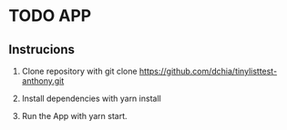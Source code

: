 # TODO APP

## Instrucions

1. Clone repository with git clone https://github.com/dchia/tinylisttest-anthony.git

2. Install dependencies with yarn install

3. Run the App with yarn start.
